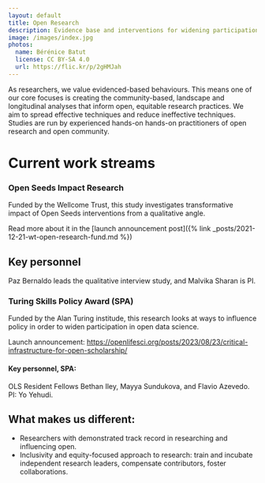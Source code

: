 ```yaml
---
layout: default
title: Open Research
description: Evidence base and interventions for widening participation in research.
image: /images/index.jpg
photos:
  name: Bérénice Batut
  license: CC BY-SA 4.0
  url: https://flic.kr/p/2gHMJah
---
```


<!--<h1><figure class="image is-32x32"><img src="{% link images/three-pillars-icons/open-research-icon.png %}"></figure>Open Research</h1>-->

As researchers, we value evidenced-based behaviours. This means one of our core focuses is creating the community-based, landscape and longitudinal analyses that inform open, equitable research practices. We aim to spread effective techniques and reduce ineffective techniques. Studies are run by experienced hands-on hands-on practitioners of open research and open community.

# Current work streams

### Open Seeds Impact Research

Funded by the Wellcome Trust, this study investigates transformative impact of Open Seeds interventions from a qualitative angle. 

Read more about it in the [launch announcement post]({% link _posts/2021-12-21-wt-open-research-fund.md %})

## Key personnel
Paz Bernaldo leads the qualitative interview study, and Malvika Sharan is PI. 

### Turing Skills Policy Award (SPA)

Funded by the Alan Turing institude, this research looks at ways to influence policy in order to widen participation in open data science. 

Launch announcement: https://openlifesci.org/posts/2023/08/23/critical-infrastructure-for-open-scholarship/ 

#### Key personnel, SPA: 
OLS Resident Fellows Bethan Iley, Mayya Sundukova, and Flavio Azevedo. PI: Yo Yehudi. 

## What makes us different:
- Researchers with demonstrated track record in researching and influencing open.
- Inclusivity and equity-focused approach to research: train and incubate independent research leaders, compensate contributors, foster collaborations.
